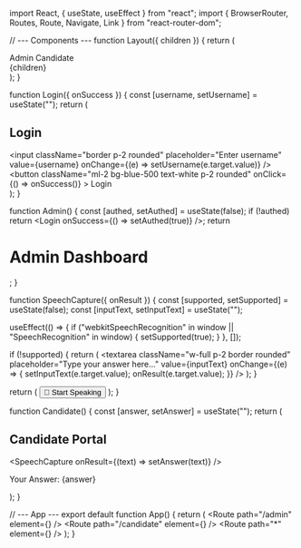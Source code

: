 import React, { useState, useEffect } from "react";
import { BrowserRouter, Routes, Route, Navigate, Link } from "react-router-dom";

// --- Components ---
function Layout({ children }) {
  return (
    <div className="p-4 font-sans">
      <nav className="mb-4 space-x-4">
        <Link to="/admin" className="text-blue-600">Admin</Link>
        <Link to="/candidate" className="text-blue-600">Candidate</Link>
      </nav>
      {children}
    </div>
  );
}

function Login({ onSuccess }) {
  const [username, setUsername] = useState("");
  return (
    <div>
      <h2 className="text-xl font-bold mb-2">Login</h2>
      <input
        className="border p-2 rounded"
        placeholder="Enter username"
        value={username}
        onChange={(e) => setUsername(e.target.value)}
      />
      <button
        className="ml-2 bg-blue-500 text-white p-2 rounded"
        onClick={() => onSuccess()}
      >
        Login
      </button>
    </div>
  );
}

function Admin() {
  const [authed, setAuthed] = useState(false);
  if (!authed) return <Login onSuccess={() => setAuthed(true)} />;
  return <h1 className="text-2xl font-bold">Admin Dashboard</h1>;
}

function SpeechCapture({ onResult }) {
  const [supported, setSupported] = useState(false);
  const [inputText, setInputText] = useState("");

  useEffect(() => {
    if ("webkitSpeechRecognition" in window || "SpeechRecognition" in window) {
      setSupported(true);
    }
  }, []);

  if (!supported) {
    return (
      <textarea
        className="w-full p-2 border rounded"
        placeholder="Type your answer here..."
        value={inputText}
        onChange={(e) => {
          setInputText(e.target.value);
          onResult(e.target.value);
        }}
      />
    );
  }

  return (
    <button className="p-2 bg-blue-500 text-white rounded">
      🎤 Start Speaking
    </button>
  );
}

function Candidate() {
  const [answer, setAnswer] = useState("");
  return (
    <div>
      <h2 className="text-xl font-bold mb-2">Candidate Portal</h2>
      <SpeechCapture onResult={(text) => setAnswer(text)} />
      <p className="mt-4">Your Answer: {answer}</p>
    </div>
  );
}

// --- App ---
export default function App() {
  return (
    <BrowserRouter>
      <Layout>
        <Routes>
          <Route path="/admin" element={<Admin />} />
          <Route path="/candidate" element={<Candidate />} />
          <Route path="*" element={<Navigate to="/candidate" />} />
        </Routes>
      </Layout>
    </BrowserRouter>
  );
}